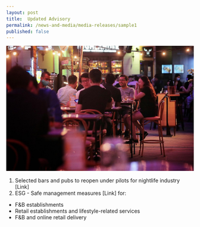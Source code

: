 ```yaml
---
layout: post
title:  Updated Advisory
permalink: /news-and-media/media-releases/sample1
published: false
---
```

![about us image](/images/ST_20200809_TFNIGHTLIFE_5875148.jpg)

1. Selected bars and pubs to reopen under pilots for nightlife industry [Link]
2. ESG - Safe management measures [Link] for:
- F&B establishments
- Retail establishments and lifestyle-related services
- F&B and online retail delivery
